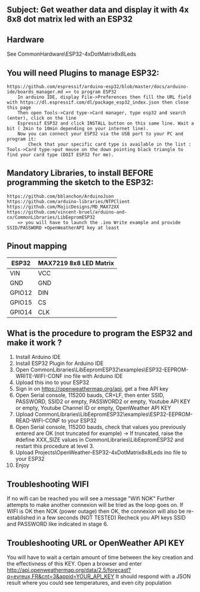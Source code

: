 ## Subject: Get weather data and display it with 4x 8x8 dot matrix led with an ESP32
	
## Hardware
See CommonHardware\ESP32-4xDotMatrix8x8Leds

## You will need Plugins to manage ESP32:
	https://github.com/espressif/arduino-esp32/blob/master/docs/arduino-ide/boards_manager.md => to program ESP32
		In arduino IDE, display File->Preferences then fill the URL field with https://dl.espressif.com/dl/package_esp32_index.json then close this page
		Then open Tools->Card type->Card manager, type esp32 and search (enter), click on the line
		Espressif ESP32 and click INSTALL button on this same line. Wait a bit ( 2min to 10min depending on your internet line).
		Now you can connect your ESP32 via the USB port to your PC and program it:
			Check that your specific card type is available in the list : Tools->Card type->put mouse on the down pointing black triangle to find your card type (DOIT ESP32 for me).
				
## Mandatory Libraries, to install BEFORE programming the sketch to the ESP32:
	https://github.com/bblanchon/ArduinoJson
	https://github.com/arduino-libraries/NTPClient
	https://github.com/MajicDesigns/MD_MAX72XX
	https://github.com/vincent-bruel/arduino-and-co/CommonLibraries/LibEepromESP32
		=> you will have to launch the .ino Write example and provide SSID/PASSWORD +OpenWeatherAPI key at least
		
## Pinout mapping

ESP32   | MAX7219 8x8 LED Matrix
------- | ----------------------
VIN     | VCC
GND     | GND
GPIO12  | DIN
GPIO15  | CS
GPIO14  | CLK

## What is the procedure to program the ESP32 and make it work ?
1. Install Arduino IDE
2. Install ESP32 Plugin for Arduino IDE
3. Open CommonLibraries\LibEepromESP32\examples\ESP32-EEPROM-WRITE-WIFI-CONF ino file with Arduino IDE
4. Upload this ino to your ESP32
5. Sign in on https://openweathermap.org/api, get a free API key
5. Open Serial console, 115200 bauds, CR+LF, then enter SSID, PASSWORD, SSID2 or empty, PASSWORD2 or empty, Youtube API KEY or empty, Youtube Channel ID or empty, OpenWeather API KEY
6. Upload CommonLibraries\LibEepromESP32\examples\ESP32-EEPROM-READ-WIFI-CONF to your ESP32
7. Open Serial console, 115200 bauds, check that values you previously entered are OK (not truncated for example)
	-> If truncated, raise the #define XXX_SIZE values in CommonLibraries\LibEepromESP32 and restart this procedure at level 3. 
8. Upload  Projects\OpenWeather-ESP32-4xDotMatrix8x8Leds ino file to your ESP32
9. Enjoy

## Troubleshooting WIFI
If no wifi can be reached you will see a message "Wifi NOK"
Further attempts to make another connexion will be tried as the loop goes on.
If WIFI is OK then NOK (power outage) then OK, the connexion will also be re-established in a few seconds (NOT TESTED)
Recheck you API keys SSID and PASSWORD like indicated in stage 6.

## Troubleshooting URL or OpenWeather API KEY
You will have to wait a certain amount of time between the key creation and the effectivness of this KEY.
Open a browser and enter http://api.openweathermap.org/data/2.5/forecast?q=evreux,FR&cnt=3&appid=YOUR_API_KEY
It should respond with a JSON result where you could see temperatures, and even city population
